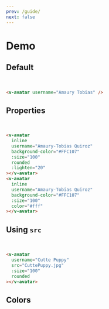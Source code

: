 ```yaml
---
prev: /guide/
next: false
---
```


# Demo

## Default

<br>
<v-avatar  />

```html
<v-avatar username="Amaury Tobias" />
```

## Properties

<br>
<v-avatar inline username="Amaury-Tobias Quiroz" background-color="#FFC107" :size="100" rounded :lighten="20"></v-avatar>
<v-avatar inline username="Amaury-Tobias Quiroz" background-color="#FFC107" :size="100" color="#fff"></v-avatar>

```html
<v-avatar
  inline
  username="Amaury-Tobias Quiroz"
  background-color="#FFC107"
  :size="100"
  rounded
  :lighten="20"
></v-avatar>
<v-avatar
  inline
  username="Amaury-Tobias Quiroz"
  background-color="#FFC107"
  :size="100"
  color="#fff"
></v-avatar>
```

## Using `src`

<br>
<v-avatar
  inline
  username="Cutte Puppy"
  src="https://www.welt.de/img/wissenschaft/umwelt/mobile132259361/3372502257-ci102l-w1024/MEXICAN-AXOLOTL.jpg"
  :size="100"
  rounded
></v-avatar>
<v-avatar
  inline
  username="Cutte Puppy"
  src="https://i.pinimg.com/236x/45/37/ab/4537abebd9bebe9ac09ca93707367b19.jpg"
  :size="100"
  rounded
></v-avatar>
<v-avatar
  inline
  username="Cutte Puppy"
  src="http://stylearena.net/wp-content/uploads/2015/04/beautiful-cats-hd-wallpapers-16.jpg"
  :size="100"
  rounded
></v-avatar>

```html
<v-avatar
  username="Cutte Puppy"
  src="CuttePuppy.jpg"
  :size="100"
  rounded
></v-avatar>
```

## Colors

<v-avatar inline v-for="i in 18" :username='"A".repeat(i)' :initials="i.toString()" :key="i"></v-avatar>
